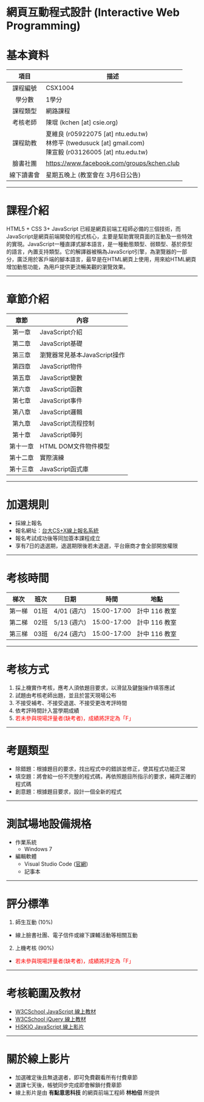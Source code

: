 # 網頁互動程式設計 (Interactive Web Programming)


# 基本資料
項目    | 描述 
:------:| --- 
課程編號 | CSX1004 
學分數   | 1學分 
課程類型 | 網路課程 
考核老師 | 陳琨 (kchen [at] csie.org)
課程助教 | 夏維良 (r05922075 [at] ntu.edu.tw) <br> 林修平 (twedusuck [at] gmail.com) <br> 陳宣毅 (r03126005 [at] ntu.edu.tw)
臉書社團 | https://www.facebook.com/groups/kchen.club
線下讀書會 | 星期五晚上 (教室會在 3月6日公告)


---

# 課程介紹

HTML5 + CSS 3+ JavaScript 已經是網頁前端工程師必備的三個技術，而JavaScript是網頁前端開發的程式核心，主要是幫助實現頁面的互動及一些特效的實現。JavaScript一種直譯式腳本語言，是一種動態類型、弱類型、基於原型的語言，內置支持類型。它的解譯器被稱為JavaScript引擎，為瀏覽器的一部分，廣泛用於客戶端的腳本語言，最早是在HTML網頁上使用，用來給HTML網頁增加動態功能，為用戶提供更流暢美觀的瀏覽效果。

---

# 章節介紹

章節 | 內容
:---:| -----
第一章 | JavaScript介紹 
第二章 | JavaScript基礎
第三章 | 瀏覽器常見基本JavaScript操作 
第四章 | JavaScript物件
第五章 | JavaScript變數
第六章 | JavaScript函數
第七章 | JavaScript事件
第八章 | JavaScript邏輯
第九章 | JavaScript流程控制
第十章 | JavaScript陣列
第十一章 | HTML DOM文件物件模型
第十二章 | 實際演練
第十三章 | JavaScript函式庫

---

# 加選規則

* 採線上報名
* 報名網址：[台大CS+X線上報名系統](https://csx.aca.ntu.edu.tw/course)
* 報名考試成功後等同加簽本課程成立
* 享有7日的退選期，退選期限後若未退選，平台廠商才會全部開放權限



---

# 考核時間

梯次 | 班次 | 日期 | 時間 | 地點
:--:|:----:|:----:|:----:|:---:
第一梯 | 01班 | 4/01 (週六) | 15:00-17:00 |計中 116 教室
第二梯 | 02班 | 5/13 (週六) | 15:00-17:00 |計中 116 教室
第三梯 | 03班 | 6/24 (週六) | 15:00-17:00 |計中 116 教室


---

# 考核方式

1. 採上機實作考核，應考人須依題目要求，以滑鼠及鍵盤操作填答應試
2. 試題由考核老師出題，並且於當天現場公布
3. 不接受補考、不接受退選、不接受更改考評時間
4. 依考評時間計入當學期成績
5. <font color="red">若未參與現場評量者(缺考者)，成績將評定為「F」</font>

---

# 考題類型

* 除錯題：根據題目的要求，找出程式中的錯誤並修正，使其程式功能正常
* 填空題：將會給一份不完整的程式碼，再依照題目所指示的要求，補齊正確的程式碼
* 創意題：根據題目要求，設計一個全新的程式

---

# 測試場地設備規格

* 作業系統
  * Windows 7
* 編輯軟體
  * Visual Studio Code ([官網](https://code.visualstudio.com/))
  * 記事本

---

# 評分標準

1. 師生互動 (10%)
  * 線上臉書社團、電子信件或線下課輔活動等相關互動
2. 上機考核 (90%)
  * <font color="red">若未參與現場評量者(缺考者)，成績將評定為「F」</font>

---

# 考核範圍及教材

  * [W3CSchool JavaScript 線上教材](http://www.w3schools.com/js/)
  * [W3CSchool jQuery 線上教材](http://www.w3schools.com/jquery/)
  * [HiSKIO JavaScript 線上影片](https://hiskio.com/course/51) 
    
----

# 關於線上影片

* 加選確定後且無退選者，即可免費觀看所有付費章節
* 選課七天後，帳號同步完成即會解鎖付費章節
* 線上影片是由 **有點意思科技** 的網頁前端工程師 **林柏佋** 所提供

